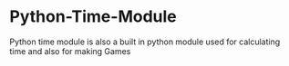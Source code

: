 # Python-Time-Module 
Python time module is also a built in
python module used for calculating time and also for making Games
